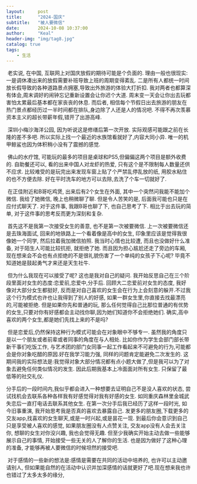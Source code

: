 ```yaml
---
layout:     post
title:      "2024-国庆"
subtitle:   "被人要微信"
date:       2024-10-08 10:37:00
author:     "Keal"
header-img: "img/tag8.jpg"
catalog: true
tags:
    - 生活
---
```


​		老实说, 在中国, 互联网上对国庆放假的期待可能是个负面的. 理由一般也很现实: 一是调休凑出来的放假需要补班导致上班的周期变得紊乱. 二是所有人都统一时间放长假导致的各种道路景点拥塞,导致出外旅游的体验大打折扣. 我对两者也都算深有体会,周末调好的闹钟忘记重新设置会让你迟个大道. 周末变一天会让你出去玩都害怕太累最后基本都在家丧丧的休息. 而后者, 相信每个节假日出去旅游的朋友在热门景点都经历过一半时间都在排队,身边除了人还是人的情况吧. 不得不再次羡慕资本主义的超长带薪年假,错开了出游高峰.

​		深圳小梅沙海洋公园, 因为听说这是修缮后第一次开放. 实际观感可能跟之前在长隆的差不多吧. 所以实际上找一个最近的水族馆看就好了,内容大同小异. 唯一的机甲鲸鲨也因为体积稍小没有了震撼的感觉. 

​		佛山的水疗馆, 可能玩的最多的项目是桌球和PS5,但偏偏这两个项目是额外收费的. 自助餐还可以, 看的出来中国人对龙虾的热爱, 只有这个是不限制每人数量还供不应求. 比较难受的是玩完出来发现车窗上贴了个严禁乱停乱放的纸, 用胶水粘住的也不方便去除. 好在平时洗车的地方可以去除,去洗了个车一切就好了.

​		在正佳附近和B哥吃鸡煲, 出来后有2个女生在外面, 其中一个突然问我能不能加个微信. 我给了她微信, 晚上也稍微聊了聊. 但是令人苦笑的是, 后面我可能也只是在应付式聊天了. 对于这件事, 我跟B哥也聊了下, 也自己思考了下. 相比于出去玩的简单, 对于这件事的思考反而更为深刻和复杂.

​		首先这不是我第一次接受女生的善意, 也不是第一次被要微信. 上一次被要微信还是去珠海面试, 回来的地铁路上一个看着像是高中的女生, 印象里应该是觉得我很像她一个同学, 然后拉着我加微信拍照. 我当时心情也比较遭, 而且也没做好什么准备, 对于陌生人可能比较抗拒, 就拒绝了她. 而且因为担心尴尬还走了旁边的车厢, 现在想来会不会也有点拒绝的不是很礼貌伤害了一个单纯的女孩子下心呢? 毕竟不知道她是鼓起勇气才来还是天生社牛.

​		但为什么我现在可以接受了呢? 这也是我对自己的疑问. 我开始反思自己在三个阶段里面对女生的态度:恋爱前,恋爱中,分手后.  回顾大二恋爱前对女生的态度, 我好像对大部分女生都挺好, 反而是对自己喜欢的女生会在行为上会刻意的躲开.不过我这个行为模式也许也让我得到了别人的好感, 如果一群女生里,你直接去找最漂亮的,可能被拒绝. 但是如果你先和普通的玩, 那么任何觉得自己比那位普通的有优势的女生,只要对你有好感都会主动找你聊,因为她们知道你不会拒绝她们. 确实,高中喜欢的两个女生,都是她们先找上来的不是吗?

​		但是恋爱后,仍然保持这种行为模式可能会在对象眼中不够专一. 虽然我的角度只是以一个朋友或者前辈或者同事的角度在与人相处. 比如你作为学生会部门部长带新干事们吃饭工作, 与艺术团的部门女同事一起工作看起来不可避免的行为,可能都会是你对象吃醋的原因.好在我学习能力强, 同样的问题肯定能避免二次发生的. 这期间我的实际想法是:我觉得对象大部分情况都有点小题大做了,但是我可以为了对象去避免任何类似情况的发生. 因此后期我基本上冷面面对所有女生. 只保留了最低等的社交礼仪. 

​		分手后的一段时间内,我似乎都会进入一种想要去证明自己不是没人喜欢的状态, 尝试找机会去联系各种各样我有好感觉得对我有好感的女生. 如同重庆森林里金城武失恋后一直打电话去联系其他女生. 在第一次分手后我已经历了这样一段时光, 如今旧事重演, 我开始思考我是否真的喜欢去暴露自己. 发更多的朋友圈,下载更多的交友app,找喜欢的女生聊天,或是一时兴起,或是昙花一现. 到最后你会意识到自己只是享受被人喜欢的感觉, 如果朋友圈没有人点赞关注, 交友app没有人会去关注你, 想聊的女生对你没兴趣, 我也会觉得无趣. 但至少我确实开始主动去做一些能够展示自己的事情, 开始接受一些无关的人了解你的生活. 也是因为做好了这种心理的准备, 才能够再被人要微信的时候坦然的接受吧.

​		对于感情的一些新的想法是:感情是需要在共同的活动中培养的, 也许可以主动邀请别人, 但如果能自然的在活动中认识并加深感情的话就更好了吧.现在想来我也许也错过了太多太多的缘分,



